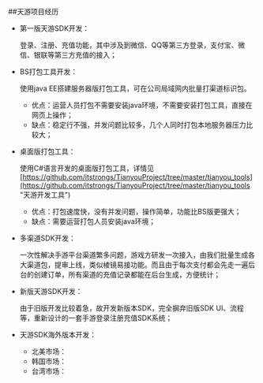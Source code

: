 ##天游项目经历

* 第一版天游SDK开发：

	登录、注册、充值功能，其中涉及到微信、QQ等第三方登录，支付宝、微信、银联等第三方充值的接入；

* BS打包工具开发：

	使用java EE搭建服务器版打包工具，可在公司局域网内批量打渠道标识包。
	
	* 优点：运营人员打包不需要安装java环境，不需要安装打包工具，直接在网页上操作；
	* 缺点：稳定行不强，并发问题比较多，几个人同时打包本地服务器压力比较大；

* 桌面版打包工具：

	使用C#语言开发的桌面版打包工具，详情见[https://github.com/itstrongs/TianyouProject/tree/master/tianyou_tools](https://github.com/itstrongs/TianyouProject/tree/master/tianyou_tools "天游开发工具")

	* 优点：打包速度快，没有并发问题，操作简单，功能比BS版更强大；
	* 缺点：需要运营打包人员安装java环境；

* 多渠道SDK开发：

	一次性解决手游平台渠道繁多问题，游戏方研发一次接入，由我们批量生成各大渠道包，提审上线，类似棱镜易接功能。而且由于每次支付都会先走一遍后台的创建订单，所有渠道的充值记录都能在后台生成，方便统计；

* 新版天游SDK开发：

	由于旧版开发比较着急，故开发新版本SDK，完全摒弃旧版SDK UI、流程等，重新设计的一套手游登录注册充值SDK系统；

* 天游SDK海外版本开发：

	* 北美市场：
	* 韩国市场：
	* 台湾市场：